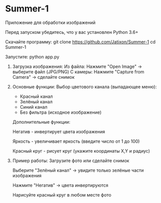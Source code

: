 # Summer-1
Приложение для обработки изображений

Перед запуском убедитесь, что у вас установлен Python 3.6+

Скачайте программу:
    git clone https://github.com/Jatixon/Summer-1
    cd Summer-1

Запустите:
    python app.py


1. Загрузка изображения:
    Из файла: Нажмите "Open Image" → выберите файл (JPG/PNG)
    С камеры: Нажмите "Capture from Camera" → сделайте снимок

2. Основные функции:
    Выбор цветового канала (выпадающее меню):
    * Красный канал
    * Зелёный канал
    * Синий канал
    * Без фильтра (исходное изображение)

    Дополнительные функции:

    Негатив - инвертирует цвета изображения

    Яркость - увеличивает яркость (введите число от 1 до 100)

    Красный круг - рисует круг (укажите координаты X,Y и радиус)

3. Пример работы:
    Загрузите фото или сделайте снимок

    Выберите "Зелёный канал" → увидите только зелёные части изображения

    Нажмите "Негатив" → цвета инвертируются

    Нарисуйте красный круг в любом месте фото
